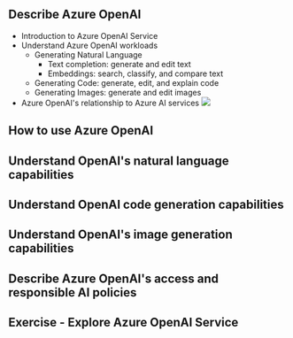 ## Describe Azure OpenAI
  - Introduction to Azure OpenAI Service
  - Understand Azure OpenAI workloads
    - Generating Natural Language
      - Text completion: generate and edit text
      - Embeddings: search, classify, and compare text
    - Generating Code: generate, edit, and explain code
    - Generating Images: generate and edit images
  - Azure OpenAI's relationship to Azure AI services
    <img src=https://learn.microsoft.com/en-us/training/wwl-data-ai/explore-azure-openai/media/microsoft-ai-portfolio-graphic.png />
## How to use Azure OpenAI
## Understand OpenAI's natural language capabilities
## Understand OpenAI code generation capabilities
## Understand OpenAI's image generation capabilities
## Describe Azure OpenAI's access and responsible AI policies
## Exercise - Explore Azure OpenAI Service